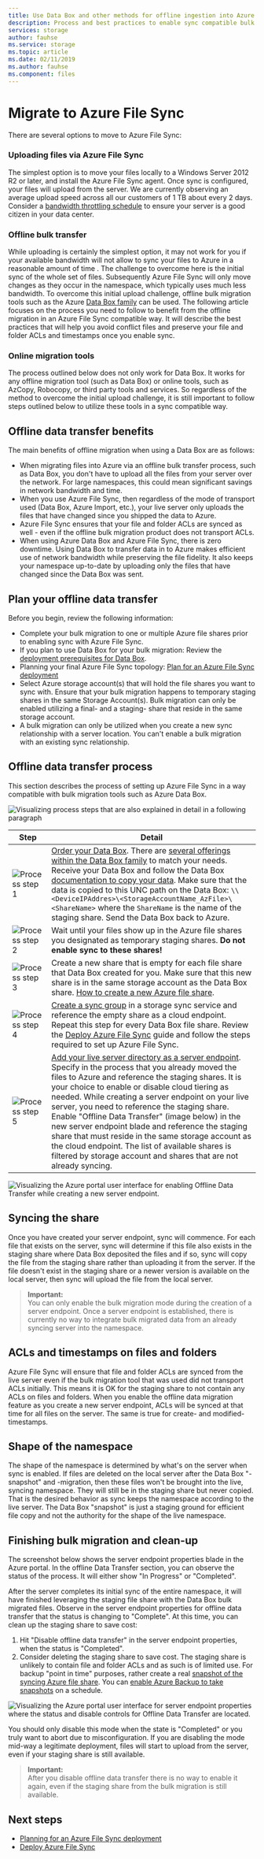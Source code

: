 ```yaml
---
title: Use Data Box and other methods for offline ingestion into Azure File Sync.
description: Process and best practices to enable sync compatible bulk migration support.
services: storage
author: fauhse
ms.service: storage
ms.topic: article
ms.date: 02/11/2019
ms.author: fauhse
ms.component: files
---
```


# Migrate to Azure File Sync
There are several options to move to Azure File Sync:

### Uploading files via Azure File Sync
The simplest option is to move your files locally to a Windows Server 2012 R2 or later,  and install the Azure File Sync agent. Once sync is configured, your files will upload from the server. We are currently observing an average upload speed across all our customers of 1 TB about every 2 days.
Consider a [bandwidth throttling schedule](storage-sync-files-server-registration.md#ensuring-azure-file-sync-is-a-good-neighbor-in-your-datacenter) to ensure your server is a good citizen in your data center.

### Offline bulk transfer
While uploading is certainly the simplest option, it may not work for you if your available bandwidth will not allow to sync your files to Azure in a reasonable amount of time . The challenge to overcome here is the initial sync of the whole set of files. Subsequently Azure File Sync will only move changes as they occur in the namespace, which typically uses much less bandwidth.
To overcome this initial upload challenge, offline bulk migration tools such as the Azure [Data Box family](https://azure.microsoft.com/services/storage/databox) can be used. The following article focuses on the process you need to follow to benefit from the offline migration in an Azure File Sync compatible way. It will describe the best practices that will help you avoid conflict files and preserve your file and folder ACLs and timestamps once you enable sync.

### Online migration tools
The process outlined below does not only work for Data Box. It works for any offline migration tool (such as Data Box) or online tools, such as AzCopy, Robocopy, or third party tools and services. So regardless of the method to overcome the initial upload challenge, it is still important to follow steps outlined below to utilize these tools in a sync compatible way.


## Offline data transfer benefits
The main benefits of offline migration when using a Data Box are as follows:

- When migrating files into Azure via an offline bulk transfer process, such as Data Box, you don't have to upload all the files from your server over the network. For large namespaces, this could mean significant savings in network bandwidth and time.
- When you use Azure File Sync, then regardless of the mode of transport used (Data Box, Azure Import, etc.), your live server only uploads the files that have changed since you shipped the data to Azure.
- Azure File Sync ensures that your file and folder ACLs are synced as well - even if the offline bulk migration product does not transport ACLs.
- When using Azure Data Box and Azure File Sync, there is zero downtime. Using Data Box to transfer data in to Azure makes efficient use of network bandwidth while preserving the file fidelity. It also keeps your namespace up-to-date by uploading only the files that have changed since the Data Box was sent.

## Plan your offline data transfer
Before you begin, review the following information:

- Complete your bulk migration to one or multiple Azure file shares prior to enabling sync with Azure File Sync.
- If you plan to use Data Box for your bulk migration: Review the [deployment prerequisites for Data Box](../../databox/data-box-deploy-ordered.md#prerequisites).
- Planning your final Azure File Sync topology: [Plan for an Azure File Sync deployment](storage-sync-files-planning.md)
- Select Azure storage account(s) that will hold the file shares you want to sync with. Ensure that your bulk migration happens to temporary staging shares in the same Storage Account(s). Bulk migration can only be enabled utilizing a final- and a staging- share that reside in the same storage account.
- A bulk migration can only be utilized when you create a new sync relationship with a server location. You can't enable a bulk migration with an existing sync relationship.

## Offline data transfer process
This section describes the process of setting up Azure File Sync in a way compatible with bulk migration tools such as Azure Data Box.

![Visualizing process steps that are also explained in detail in a following paragraph](media/storage-sync-files-offline-data-transfer/DataBoxIntegration_1_600.png)

| Step | Detail |
|---|---------------------------------------------------------------------------------------|
| ![Process step 1](media/storage-sync-files-offline-data-transfer/bullet_1.png) | [Order your Data Box](../../databox/data-box-deploy-ordered.md). There are [several offerings within the Data Box family](https://azure.microsoft.com/services/storage/databox/data) to match your needs. Receive your Data Box and follow the Data Box [documentation to copy your data](../../databox/data-box-deploy-copy-data.md#copy-data-to-data-box). Make sure that the data is copied to this UNC path on the Data Box: `\\<DeviceIPAddres>\<StorageAccountName_AzFile>\<ShareName>` where the `ShareName` is the name of the staging share. Send the Data Box back to Azure. |
| ![Process step 2](media/storage-sync-files-offline-data-transfer/bullet_2.png) | Wait until your files show up in the Azure file shares you designated as temporary staging shares. **Do not enable sync to these shares!** |
| ![Process step 3](media/storage-sync-files-offline-data-transfer/bullet_3.png) | Create a new share that is empty for each file share that Data Box created for you. Make sure that this new share is in the same storage account as the Data Box share. [How to create a new Azure file share](storage-how-to-create-file-share.md). |
| ![Process step 4](media/storage-sync-files-offline-data-transfer/bullet_4.png) | [Create a sync group](storage-sync-files-deployment-guide.md#create-a-sync-group-and-a-cloud-endpoint) in a storage sync service and reference the empty share as a cloud endpoint. Repeat this step for every Data Box file share. Review the [Deploy Azure File Sync](storage-sync-files-deployment-guide.md) guide and follow the steps required to set up Azure File Sync. |
| ![Process step 5](media/storage-sync-files-offline-data-transfer/bullet_5.png) | [Add your live server directory as a server endpoint](storage-sync-files-deployment-guide.md#create-a-server-endpoint). Specify in the process that you already moved the files to Azure and reference the staging shares. It is your choice to enable or disable cloud tiering as needed. While creating a server endpoint on your live server, you need to reference the staging share. Enable "Offline Data Transfer" (image below) in the new server endpoint blade and reference the staging share that must reside in the same storage account as the cloud endpoint. The list of available shares is filtered by storage account and shares that are not already syncing. |

![Visualizing the Azure portal user interface for enabling Offline Data Transfer while creating a new server endpoint.](media/storage-sync-files-offline-data-transfer/DataBoxIntegration_2_600.png)

## Syncing the share
Once you have created your server endpoint, sync will commence. For each file that exists on the server, sync will determine if this file also exists in the staging share where Data Box deposited the files and if so, sync will copy the file from the staging share rather than uploading it from the server. If the file doesn't exist in the staging share or a newer version is available on the local server, then sync will upload the file from the local server.

> **Important:**   
> You can only enable the bulk migration mode during the creation of a server endpoint. Once a server endpoint is established, there is currently no way to integrate bulk migrated data from an already syncing server into the namespace.

## ACLs and timestamps on files and folders
Azure File Sync will ensure that file and folder ACLs are synced from the live server even if the bulk migration tool that was used did not transport ACLs initially. This means it is OK for the staging share to not contain any ACLs on files and folders. When you enable the offline data migration feature as you create a new server endpoint, ACLs will be synced at that time for all files on the server. The same is true for create- and modified- timestamps.

## Shape of the namespace
The shape of the namespace is determined by what's on the server when sync is enabled. If files are deleted on the local server after the Data Box "-snapshot" and -migration, then these files won't be brought into the live, syncing namespace. They will still be in the staging share but never copied. That is the desired behavior as sync keeps the namespace according to the live server. The Data Box "snapshot" is just a staging ground for efficient file copy and not the authority for the shape of the live namespace.

## Finishing bulk migration and clean-up
The screenshot below shows the server endpoint properties blade in the Azure portal. In the offline Data Transfer section, you can observe the status of the process. It will either show "In Progress" or "Completed".

After the server completes its initial sync of the entire namespace, it will have finished leveraging the staging file share with the Data Box bulk migrated files. Observe in the server endpoint properties for offline data transfer that the status is changing to "Complete". At this time, you can clean up the staging share to save cost:

1. Hit "Disable offline data transfer" in the server endpoint properties, when the status is "Completed".
2. Consider deleting the staging share to save cost. The staging share is unlikely to contain file and folder ACLs and as such is of limited use. For backup "point in time" purposes, rather create a real [snapshot of the syncing Azure file share](storage-snapshots-files.md). You can [enable Azure Backup to take snapshots]( ../../backup/backup-azure-files.md) on a schedule.

![Visualizing the Azure portal user interface for server endpoint properties where the status and disable controls for Offline Data Transfer are located.](media/storage-sync-files-offline-data-transfer/DataBoxIntegration_3_444.png)

You should only disable this mode when the state is "Completed" or you truly want to abort due to misconfiguration. If you are disabling the mode mid-way a legitimate deployment, files will start to upload from the server, even if your staging share is still available.

> **Important:**   
> After you disable offline data transfer there is no way to enable it again, even if the staging share from the bulk migration is still available.

## Next steps
- [Planning for an Azure File Sync deployment](storage-sync-files-planning.md)
- [Deploy Azure File Sync](storage-sync-files-deployment-guide.md)
